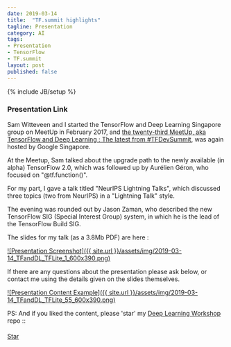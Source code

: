 ```yaml
---
date: 2019-03-14
title:  "TF.summit highlights"
tagline: Presentation
category: AI
tags:
- Presentation
- TensorFlow
- TF.summit
layout: post
published: false
---
```

{% include JB/setup %}



### Presentation Link

Sam Witteveen and I started the TensorFlow and Deep Learning Singapore group on MeetUp in February 2017,
and [the twenty-third MeetUp, aka TensorFlow and Deep Learning : The latest from #TFDevSummit](https://www.meetup.com/TensorFlow-and-Deep-Learning-Singapore/events/259442585/),
was again hosted by Google Singapore.  

At the Meetup, Sam talked about the upgrade path to the newly available (in alpha) TensorFlow 2.0, which 
was followed up by Aurélien Géron, who focused on "@tf.function()".

For my part, I gave a talk titled "NeurIPS Lightning Talks", which discussed three topics (two from NeurIPS) in a "Lightning Talk" style.  

The evening was rounded out by Jason Zaman, who described the new TensorFlow SIG (Special Interest Group) system, 
in which he is the lead of the TensorFlow Build SIG.


<!--

TF.summit notes ::


Nice stuff at  :

*  TensorFlow 2.0 now alpha.  RC in "spring"
*  TensorFlow Lite (soon : Keras functions for sparsification and quantisation)
*  Swift (though no SavedModel yet)
*  TensorFlow Probability
*  UniRoma in Codice Ratio



---------

 9:50 : 5-minute talks
        -  Ultrasound
        -  tf.jl  Julia
        -  NetEase.cn (AR translation, inc. offline, in TF.lite)
        -  Uber (tf.js debugging tool : "Manifold")
        -  Alibaba.cn (AI Cloud, inc TAO optimizer & FPGA)
        -  tf.lattice (monotonicity guarantee for models)  https://arxiv.org/pdf/1709.06680.pdf
        -  Unicode and ragged tensors (tf.ragged)
        -  Education (teachable machine, move mirror, PoseNet) : AI experiments
        
10:45 : 
    Hacker Room
 
11:15 :    TF2.0 and porting models

12:00 : Lunch with Community contributions panel

 1:15 : Research and the Future
        -  Exascale (FP16) weather prediction
        -  Federated learning (tf/federated)
        -  Mesh TF (TPU pods)   (for 1.13, TODO=2.0)
           -  Noam built 5Bn Transformer model (512 TPUv2 pod) 
              -  1bn perp 23.5  
              -  WMT14 en-fr 14.2?
        -  Sonnet : pip install dm-sonnet
           -  DeepMind was torch7-based
           -  TF better for distributed processing
           -  All done for research usage (ignore production)
           -  Setups (modules shared between all)
              -  2 for (un)supervised learning
              -  4 for reinforcement learning
              -  N for custom (eg: AlphaStar)
           -  "Sonnet2" : tf.Module (stateful container)
              -  multiple forward methods
              -  name scoping
           -  Replication of data (~ DistributionStrategy )
           -  Beta release "in the summer"
              -  BigGAN is in Sonnet (TPU pod)
              -  AlphaStar (v. custom training cycles)
              

---------

tf.data : 
  -  Is on-the-fly BPE realistic
  -  Is on-the-fly word replacement realistic
  
TensorBoard
  -  TPU performance monitor?

TF.jl :  
  -  vs. Swift?

tf.ragged : 
  -  TPUs?
  -  tf.data on-the-fly

Estimators can do multi-node async (regular tf.keras cannot)
  and are effectively a way of getting ParameterServerStrategy *now*

Example : How is this efficiently using a dataset?
    for inputs, labels in train_data:
        train_step(inputs, labels)

---------

g.co/coral
https://coral.withgoogle.com/

Any Linux computer with a USB port
*  Debian 6.0 or higher, or any derivative thereof (such as Ubuntu 10.0+)
*  System architecture of either x86_64 or ARM64 with ARMv8 instruction set

Not sure whether Fedora will work...

wget http://storage.googleapis.com/cloud-iot-edge-pretrained-models/edgetpu_api.tar.gz
tar -xzf edgetpu_api.tar.gz  # 32Mb
cd python-tflite-source
bash ./install.sh

"""
Recognized as Linux on x86_64!
Warning: During normal operation, the Edge TPU Accelerator may heat up, depending
on the computation workloads and operating frequency. Touching the metal part of the
device after it has been operating for an extended period of time may lead to discomfort
and/or skin burns. As such, when running at the default operating frequency, the device is
intended to safely operate at an ambient temperature of 35C or less. Or when running at
the maximum operating frequency, it should be operated at an ambient temperature of
25C or less.

Google does not accept any responsibility for any loss or damage if the device is operated
outside of the recommended ambient temperature range.
.............................................................
Would you like to enable the maximum operating frequency? Y/NN
Using default operating frequency.
Install dependent libraries.
## Wants sudo password...
### BUUUUT : Clearly the install.sh expect Ubuntu (apt-get etc)
"""

#sudo apt-get install -y 
#  libusb-1.0-0-dev zlib1g-dev libgoogle-glog-dev 
#  libjpeg-dev libunwind-dev libc++-dev libc++abi-dev
#  swig 
#  python3-setuptools python3-numpy python3-dev 

dnf install python3-setuptools python3-numpy python3-devel \
            swig \
            libjpeg-turbo libunwind libcxx libcxxabi \
            libusb zlib glog
            
            ?libusb (installed)
            ?libusbx (installed)
            ?libusbx-devel (installed)
            ?python3-libusb1
            
            ?zlib-devel (installed)
            
            ?glog-devel
            
            # libjpeg-turbo-devel libunwind-devel


# Plug in the Accelerator using the provided USB 3.0 cable. 
# (If you already plugged it in, remove it and replug it so the just-installed udev rule can take effect.)


. env3/bin/activate
#  tensorflow 1.13

./install # Need to be root for some of this...

# tail -f /var/log/messages # has this ominous news (see last line) :

## Mar 11 02:55:49 changi kernel: usb 3-1: new SuperSpeed USB device number 2 using xhci_hcd
## Mar 11 02:55:49 changi kernel: usb 3-1: New USB device found, idVendor=1a6e, idProduct=089a
## Mar 11 02:55:49 changi kernel: usb 3-1: New USB device strings: Mfr=0, Product=0, SerialNumber=0
## Mar 11 02:55:49 changi mtp-probe[19971]: checking bus 3, device 2: "/sys/devices/pci0000:00/0000:00:14.0/usb3/3-1"
## Mar 11 02:55:49 changi mtp-probe[19971]: bus: 3, device: 2 was not an MTP device
## Mar 11 02:55:49 changi journal[3790]: unhandled action 'bind' on /sys/devices/pci0000:00/0000:00:14.0/usb3/3-1

Step 1 : Remove 'plugdev' from .rules
Step 2 : MODE="0660", ?

Without USB device :
[root@changi python-tflite-source]# lsusb
Bus 001 Device 002: ID 8087:8000 Intel Corp. 
Bus 001 Device 001: ID 1d6b:0002 Linux Foundation 2.0 root hub
Bus 003 Device 001: ID 1d6b:0003 Linux Foundation 3.0 root hub
Bus 002 Device 005: ID 046d:c534 Logitech, Inc. Unifying Receiver
Bus 002 Device 004: ID 04f3:0021 Elan Microelectronics Corp. 
Bus 002 Device 021: ID 04ca:3006 Lite-On Technology Corp. 
Bus 002 Device 002: ID 04f2:b3f6 Chicony Electronics Co., Ltd HD WebCam (Acer)
Bus 002 Device 001: ID 1d6b:0002 Linux Foundation 2.0 root hub


With USB device :
[root@changi python-tflite-source]# lsusb
Bus 001 Device 002: ID 8087:8000 Intel Corp. 
Bus 001 Device 001: ID 1d6b:0002 Linux Foundation 2.0 root hub
Bus 003 Device 004: ID 1a6e:089a Global Unichip Corp. ##############  this one ############
Bus 003 Device 001: ID 1d6b:0003 Linux Foundation 3.0 root hub
Bus 002 Device 005: ID 046d:c534 Logitech, Inc. Unifying Receiver
Bus 002 Device 004: ID 04f3:0021 Elan Microelectronics Corp. 
Bus 002 Device 021: ID 04ca:3006 Lite-On Technology Corp. 
Bus 002 Device 002: ID 04f2:b3f6 Chicony Electronics Co., Ltd HD WebCam (Acer)
Bus 002 Device 001: ID 1d6b:0002 Linux Foundation 2.0 root hub

... appears to be on the USB3.0 hub == GOOD!

ls -l /sys/devices/pci0000:00/0000:00:14.0/usb3/3-1/
--w-------. 1 root root  4096 Mar 12 00:49 remove
-r--r--r--. 1 root root  4096 Mar 12 00:49 speed
lrwxrwxrwx. 1 root root     0 Mar 12 00:49 subsystem -> ../../../../../bus/usb
-rw-r--r--. 1 root root  4096 Mar 12 00:49 uevent
-r--r--r--. 1 root root  4096 Mar 12 00:49 urbnum
-r--r--r--. 1 root root  4096 Mar 12 00:49 version

After udev change :

Doesn't appear to make any difference



# From the python-tflite-source directory
cd edgetpu/

python3 demo/classify_image.py \
--model test_data/mobilenet_v2_1.0_224_inat_bird_quant_edgetpu.tflite \
--label test_data/inat_bird_labels.txt \
--image test_data/parrot.jpg

# After ~20sec : 
##  Failed to retreive TPU context
##  Node number 0 (edgetpu-custom-op) failed to prepare.
# This is same error as when EdgeTPU device not connected at all...


# After upgrade from 
#  kernel-4.16.5-300.fc28.x86_64  to  kernel-4.20.11-100.fc28.x86_64
# and reboot into new kernel:

uname -a
# Linux changi 4.20.11-100.fc28.x86_64 #1 SMP Wed Feb 20 15:51:24 UTC 2019 x86_64 x86_64 x86_64 GNU/Linux

Mar 12 21:28:17 changi kernel: usb 3-1: new SuperSpeed Gen 1 USB device number 6 using xhci_hcd
## The following line is slightly different in the newer kernel
Mar 12 21:28:17 changi kernel: usb 3-1: New USB device found, idVendor=1a6e, idProduct=089a, bcdDevice= 1.00
Mar 12 21:28:17 changi kernel: usb 3-1: New USB device strings: Mfr=0, Product=0, SerialNumber=0
Mar 12 21:28:17 changi mtp-probe[8160]: checking bus 3, device 6: "/sys/devices/pci0000:00/0000:00:14.0/usb3/3-1"
Mar 12 21:28:17 changi mtp-probe[8160]: bus: 3, device: 6 was not an MTP device
Mar 12 21:28:17 changi journal[1945]: unhandled action 'bind' on /sys/devices/pci0000:00/0000:00:14.0/usb3/3-1


# Haven't even gone into 'pip'

python3 demo/classify_image.py --model test_data/mobilenet_v2_1.0_224_inat_bird_quant_edgetpu.tflite --label test_data/inat_bird_labels.txt --image test_data/parrot.jpg
---------------------------
Ara macao (Scarlet Macaw)
Score :  0.61328125
---------------------------
Platycercus elegans (Crimson Rosella)
Score :  0.15234375



Sadly (from a debugging perspective), the previous kernel also works : 

uname -a
# Linux changi 4.16.5-300.fc28.x86_64 #1 SMP Fri Apr 27 17:38:36 UTC 2018 x86_64 x86_64 x86_64 GNU/Linux

---------------------------
Ara macao (Scarlet Macaw)
Score :  0.61328125
---------------------------
Platycercus elegans (Crimson Rosella)
Score :  0.15234375


But what about a picture of a HotDog? == Background...

Tell-tale sign that this MobileNet isn't trained on ImageNet, but rather on a Birds corpus.
Data directory also appears to have a Coco-trained model.

---------

NetEase: Course

Presentation slides (as PDF) : http://redcatlabs.com/downloads/2019-03-14_TFandDL_TFLite.pdf

!-->



The slides for my talk (as a 3.8Mb PDF) are here :

<a href="http://redcatlabs.com/downloads/2019-03-14_TFandDL_TFLite.pdf" target="_blank">
![Presentation Screenshot]({{ site.url }}/assets/img/2019-03-14_TFandDL_TFLite_1_600x390.png)
</a>

If there are any questions about the presentation please ask below, 
or contact me using the details given on the slides themselves.

<a href="http://redcatlabs.com/downloads/2019-03-14_TFandDL_TFLite.pdf" target="_blank">
![Presentation Content Example]({{ site.url }}/assets/img/2019-03-14_TFandDL_TFLite_55_600x390.png)
</a>


PS:  And if you liked the content, please 'star' my <a href="https://github.com/mdda/deep-learning-workshop" target="_blank">Deep Learning Workshop</a> repo ::
<!-- From :: https://buttons.github.io/ -->
<!-- Place this tag where you want the button to render. -->
<span style="position:relative;top:5px;">
<a aria-label="Star mdda/deep-learning-workshop on GitHub" data-count-aria-label="# stargazers on GitHub" data-count-api="/repos/mdda/deep-learning-workshop#stargazers_count" data-count-href="/mdda/deep-learning-workshop/stargazers" data-icon="octicon-star" href="https://github.com/mdda/deep-learning-workshop" class="github-button">Star</a>
<!-- Place this tag right after the last button or just before your close body tag. -->
<script async defer id="github-bjs" src="https://buttons.github.io/buttons.js"></script>
</span>

